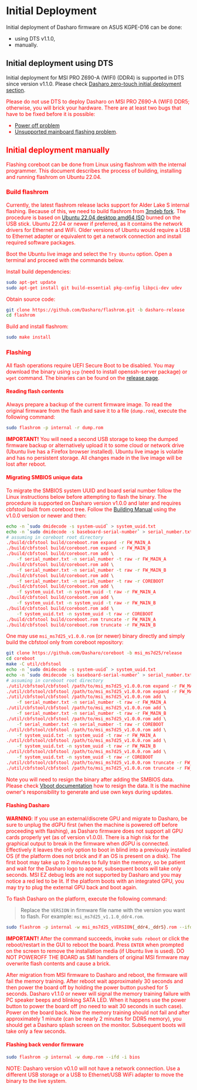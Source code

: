 # Initial Deployment

Initial deployment of Dasharo firmware on ASUS KGPE-D16 can be done:

* using DTS v1.1.0,
* manually.

## Initial deployment using DTS

Initial deployment for MSI PRO Z690-A (WIFI) (DDR4) is supported in DTS since
version v1.1.0. Please check [Dasharo zero-touch initial deployment
section](../../dasharo-tools-suite/documentation.md#dasharo-zero-touch-initial-deployment).

<span style="color:red">
Please do not use DTS to deploy Dasharo on MSI PRO Z690-A (WIFI) DDR5;
otherwise, you will brick your hardware. There are at least two bugs that have
to be fixed before it is possible:

* [Power off problem](https://github.com/Dasharo/dasharo-issues/issues/316)
* [Unsupported mainboard flashing problem](https://github.com/Dasharo/dasharo-issues/issues/317).</span>

## Initial deployment manually

Flashing coreboot can be done from Linux using flashrom with the internal
programmer. This document describes the process of building, installing and
running flashrom on Ubuntu 22.04.

### Build flashrom

Currently, the latest flashrom release lacks support for Alder Lake S internal
flashing. Because of this, we need to build flashrom from
[3mdeb fork](https://github.com/Dasharo/flashrom/tree/dasharo-release).
The procedure is based on
[Ubuntu 22.04 desktop amd64 ISO](https://releases.ubuntu.com/22.04/ubuntu-22.04.1-desktop-amd64.iso)
burned on the USB stick. Ubuntu 22.04 or newer if preferred, as it contains the
network drivers for Ethernet and WiFi. Older versions of Ubuntu would require
a USB to Ethernet adapter or equivalent to get a network connection and install
required software packages.

Boot the Ubuntu live image and select the `Try Ubuntu` option. Open a terminal
and proceed with the commands below.

Install build dependencies:

```bash
sudo apt-get update
sudo apt-get install git build-essential pkg-config libpci-dev udev
```

Obtain source code:

```bash
git clone https://github.com/Dasharo/flashrom.git -b dasharo-release
cd flashrom
```

Build and install flashrom:

```bash
sudo make install
```

### Flashing

All flash operations require UEFI Secure Boot to be disabled. You may download
the binary using `scp` (need to install openssh-server package) or `wget`
command. The binaries can be found on the [release page](releases.md).

#### Reading flash contents

Always prepare a backup of the current firmware image. To read the original
firmware from the flash and save it to a file (`dump.rom`), execute the
following command:

```bash
sudo flashrom -p internal -r dump.rom
```

**IMPORTANT!** You will need a second USB storage to keep the dumped firmware
backup or alternatively upload it to some cloud or network drive (Ubuntu live
has a Firefox browser installed). Ubuntu live image is volatile and has no
persistent storage. All changes made in the live image will be lost after
reboot.

#### Migrating SMBIOS unique data

To migrate the SMBIOS system UUID and board serial number follow the Linux
instructions below before attempting to flash the binary. The procedure is
supported on Dasharo version v1.0.0 and later and requires cbfstool built from
coreboot tree. Follow the [Building Manual](building-manual.md) using the v1.0.0
version or newer and then:

```bash
echo -n `sudo dmidecode -s system-uuid` > system_uuid.txt
echo -n `sudo dmidecode -s baseboard-serial-number` > serial_number.txt
# assuming in coreboot root directory
./build/cbfstool build/coreboot.rom expand -r FW_MAIN_A
./build/cbfstool build/coreboot.rom expand -r FW_MAIN_B
./build/cbfstool build/coreboot.rom add \
	-f serial_number.txt -n serial_number -t raw -r FW_MAIN_A
./build/cbfstool build/coreboot.rom add \
	-f serial_number.txt -n serial_number -t raw -r FW_MAIN_B
./build/cbfstool build/coreboot.rom add \
	-f serial_number.txt -n serial_number -t raw -r COREBOOT
./build/cbfstool build/coreboot.rom add \
	-f system_uuid.txt -n system_uuid -t raw -r FW_MAIN_A
./build/cbfstool build/coreboot.rom add \
	-f system_uuid.txt -n system_uuid -t raw -r FW_MAIN_B
./build/cbfstool build/coreboot.rom add \
	-f system_uuid.txt -n system_uuid -t raw -r COREBOOT
./build/cbfstool build/coreboot.rom truncate -r FW_MAIN_A
./build/cbfstool build/coreboot.rom truncate -r FW_MAIN_B
```

One may use `msi_ms7d25_v1.0.0.rom` (or newer) binary directly and simply build
the cbfstool only from coreboot repository:

```bash
git clone https://github.com/Dasharo/coreboot -b msi_ms7d25/release
cd coreboot
make -C util/cbfstool
echo -n `sudo dmidecode -s system-uuid` > system_uuid.txt
echo -n `sudo dmidecode -s baseboard-serial-number` > serial_number.txt
# assuming in coreboot root directory
./util/cbfstool/cbfstool /path/to/msi_ms7d25_v1.0.0.rom expand -r FW_MAIN_A
./util/cbfstool/cbfstool /path/to/msi_ms7d25_v1.0.0.rom expand -r FW_MAIN_B
./util/cbfstool/cbfstool /path/to/msi_ms7d25_v1.0.0.rom add \
	-f serial_number.txt -n serial_number -t raw -r FW_MAIN_A
./util/cbfstool/cbfstool /path/to/msi_ms7d25_v1.0.0.rom add \
	-f serial_number.txt -n serial_number -t raw -r FW_MAIN_B
./util/cbfstool/cbfstool /path/to/msi_ms7d25_v1.0.0.rom add \
	-f serial_number.txt -n serial_number -t raw -r COREBOOT
./util/cbfstool/cbfstool /path/to/msi_ms7d25_v1.0.0.rom add \
	-f system_uuid.txt -n system_uuid -t raw -r FW_MAIN_A
./util/cbfstool/cbfstool /path/to/msi_ms7d25_v1.0.0.rom add \
	-f system_uuid.txt -n system_uuid -t raw -r FW_MAIN_B
./util/cbfstool/cbfstool /path/to/msi_ms7d25_v1.0.0.rom add \
	-f system_uuid.txt -n system_uuid -t raw -r COREBOOT
./util/cbfstool/cbfstool /path/to/msi_ms7d25_v1.0.0.rom truncate -r FW_MAIN_A
./util/cbfstool/cbfstool /path/to/msi_ms7d25_v1.0.0.rom truncate -r FW_MAIN_B
```

Note you will need to resign the binary after adding the SMBIOS data. Please
check [Vboot documentation](/guides/vboot-signing.md) how to
resign the data. It is the machine owner's responsibility to generate and use
own keys during updates.

#### Flashing Dasharo

**WARNING**: If you use an external/discrete GPU and migrate to Dasharo, be
sure to unplug the dGPU first (when the machine is powered off before proceeding
with flashing), as Dasharo firmware does not support all GPU cards properly yet
(as of version v1.0.0). There is a high risk for the graphical output to break
in the firmware when dGPU is connected. Effectively it leaves the only option to
boot in blind into a previously installed OS (if the platform does not brick and
if an OS is present on a disk). The first boot may take up to 2 minutes to
fully train the memory, so be patient and wait for the Dasharo logo to appear,
subsequent boots will take only seconds. MSI EZ debug leds are not supported by
Dasharo and you may notice a red led to be lit. If the platform boots with an
integrated GPU, you may try to plug the external GPU back and boot again.

To flash Dasharo on the platform, execute the following command:

> Replace the `VERSION` in firmware file name with the version you want to
> flash. For example: `msi_ms7d25_v1.1.0_ddr4.rom`.

```bash
sudo flashrom -p internal -w msi_ms7d25_vVERSION{_ddr4,_ddr5}.rom --ifd -i bios
```

**IMPORTANT!** After the command succeeds, invoke `sudo reboot` or click the
reboot/restart in the GUI to reboot the board. Press `ENTER` when prompted on
the screen to remove the installation media (if Ubuntu live is used). DO NOT
POWEROFF THE BOARD as SMI handlers of original MSI firmware may overwrite flash
contents and cause a brick.

After migration from MSI firmware to Dasharo and reboot, the firmware will fail
the memory training. After reboot wait approximately 30 seconds and then power
the board off by holding the power button pushed for 5 seconds. Dasharo v1.1.0
or newer will signal the memory training failure with PC speaker beeps and
blinking SATA LED. When it happens use the power button to power the board off
(no need to wait 30 seconds in such case). Power on the board back. Now the
memory training should not fail and after approximately 1 minute (can be nearly
2 minutes for DDR5 memory), you should get a Dasharo splash screen on the
monitor. Subsequent boots will take only a few seconds.

#### Flashing back vendor firmware

```bash
sudo flashrom -p internal -w dump.rom --ifd -i bios
```

NOTE: Dasharo version v0.1.0 will not have a network connection. Use a different
USB storage or a USB to Ethernet/USB WiFi adapter to move the binary to the live
system.
